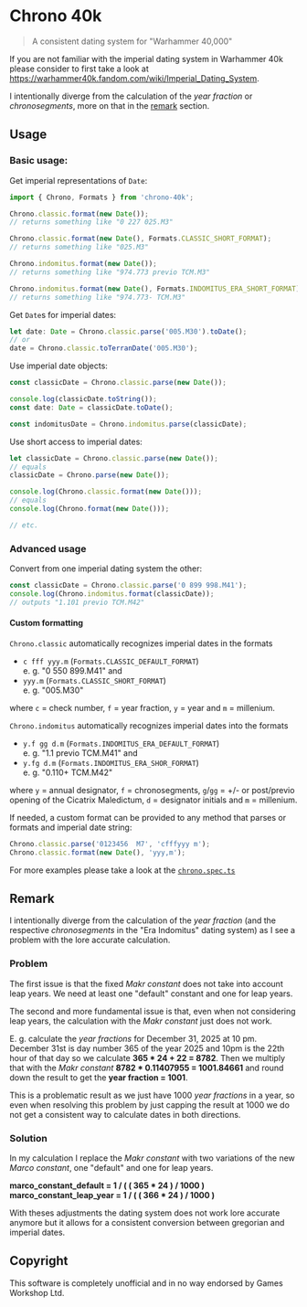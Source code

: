 # Chrono 40k

> A consistent dating system for "Warhammer 40,000"

If you are not familiar with the imperial dating system in Warhammer 40k please consider to first take a look at https://warhammer40k.fandom.com/wiki/Imperial_Dating_System.

I intentionally diverge from the calculation of the _year fraction_ or _chronosegments_, more on that in the [remark](#remark) section.

## Usage

### Basic usage:

Get imperial representations of `Date`:

```ts
import { Chrono, Formats } from 'chrono-40k';

Chrono.classic.format(new Date());
// returns something like "0 227 025.M3"

Chrono.classic.format(new Date(), Formats.CLASSIC_SHORT_FORMAT);
// returns something like "025.M3"

Chrono.indomitus.format(new Date());
// returns something like "974.773 previo TCM.M3"

Chrono.indomitus.format(new Date(), Formats.INDOMITUS_ERA_SHORT_FORMAT);
// returns something like "974.773- TCM.M3"
```

Get `Date`s for imperial dates:

```ts
let date: Date = Chrono.classic.parse('005.M30').toDate();
// or
date = Chrono.classic.toTerranDate('005.M30');
```

Use imperial date objects:

```ts
const classicDate = Chrono.classic.parse(new Date());

console.log(classicDate.toString());
const date: Date = classicDate.toDate();

const indomitusDate = Chrono.indomitus.parse(classicDate);
```

Use short access to imperial dates:

```ts
let classicDate = Chrono.classic.parse(new Date());
// equals
classicDate = Chrono.parse(new Date());

console.log(Chrono.classic.format(new Date()));
// equals
console.log(Chrono.format(new Date()));

// etc.
```

### Advanced usage

Convert from one imperial dating system the other:

```ts
const classicDate = Chrono.classic.parse('0 899 998.M41');
console.log(Chrono.indomitus.format(classicDate));
// outputs "1.101 previo TCM.M42"
```

#### Custom formatting

`Chrono.classic` automatically recognizes imperial dates in the formats

- `c fff yyy.m` (`Formats.CLASSIC_DEFAULT_FORMAT`) \
  e. g. "0 550 899.M41" and
- `yyy.m` (`Formats.CLASSIC_SHORT_FORMAT`) \
  e. g. "005.M30"

where `c` = check number, `f` = year fraction, `y` = year and `m` = millenium.

`Chrono.indomitus` automatically recognizes imperial dates into the formats

- `y.f gg d.m` (`Formats.INDOMITUS_ERA_DEFAULT_FORMAT`) \
  e. g. "1.1 previo TCM.M41" and
- `y.fg d.m` (`Formats.INDOMITUS_ERA_SHOR_FORMAT`) \
  e. g. "0.110+ TCM.M42"

where `y` = annual designator, `f` = chronosegments, `g`/`gg` = +/- or post/previo opening of the Cicatrix Maledictum, `d` = designator initials and `m` = millenium.

If needed, a custom format can be provided to any method that parses or formats and imperial date string:

```ts
Chrono.classic.parse('0123456  M7', 'cfffyyy m');
Chrono.classic.format(new Date(), 'yyy,m');
```

For more examples please take a look at the [`chrono.spec.ts`](./src/chrono/chrono.spec.ts)

## Remark

I intentionally diverge from the calculation of the _year fraction_ (and the respective _chronosegments_ in the "Era Indomitus" dating system) as I see a problem with the lore accurate calculation.

### Problem

The first issue is that the fixed _Makr constant_ does not take into account leap years. We need at least one "default" constant and one for leap years.

The second and more fundamental issue is that, even when not considering leap years, the calculation with the _Makr constant_ just does not work.

E. g. calculate the _year fractions_ for December 31, 2025 at 10 pm. December 31st is day number 365 of the year 2025 and 10pm is the 22th hour of that day so we calculate **365 \* 24 + 22 = 8782**. Then we multiply that with the _Makr constant_ **8782 \* 0.11407955 = 1001.84661** and round down the result to get the **year fraction = 1001**.

This is a problematic result as we just have 1000 _year fractions_ in a year, so even when resolving this problem by just capping the result at 1000 we do not get a consistent way to calculate dates in both directions.

### Solution

In my calculation I replace the _Makr constant_ with two variations of the new _Marco constant_, one "default" and one for leap years.

**marco_constant_default = 1 / ( ( 365 \* 24 ) / 1000 )**
**marco_constant_leap_year = 1 / ( ( 366 \* 24 ) / 1000 )**

With theses adjustments the dating system does not work lore accurate anymore but it allows for a consistent conversion between gregorian and imperial dates.

## Copyright

This software is completely unofficial and in no way endorsed by Games Workshop Ltd.
